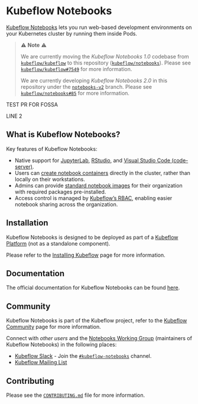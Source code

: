 # Kubeflow Notebooks

[Kubeflow Notebooks](https://www.kubeflow.org/docs/components/notebooks/overview/) lets you run web-based development environments on your Kubernetes cluster by running them inside Pods.

> ⚠️ __Note__ ⚠️
> 
> We are currently moving the _Kubeflow Notebooks 1.0_ codebase from [`kubeflow/kubeflow`](https://github.com/kubeflow/kubeflow) to this repository ([`kubeflow/notebooks`](https://github.com/kubeflow/notebooks)).
> Please see [`kubeflow/kubeflow#7549`](https://github.com/kubeflow/kubeflow/issues/7549) for more information.
> 
> We are currently developing _Kubeflow Notebooks 2.0_ in this repository under the [`notebooks-v2`](https://github.com/kubeflow/notebooks/tree/notebooks-v2) branch.
> Please see [`kubeflow/notebooks#85`](https://github.com/kubeflow/notebooks/issues/85) for more information.

TEST PR FOR FOSSA

LINE 2

## What is Kubeflow Notebooks?

Key features of Kubeflow Notebooks:

- Native support for [JupyterLab](https://github.com/jupyterlab/jupyterlab), [RStudio](https://github.com/rstudio/rstudio), and [Visual Studio Code (code-server)](https://github.com/coder/code-server).
- Users can [create notebook containers](https://www.kubeflow.org/docs/components/notebooks/quickstart-guide/) directly in the cluster, rather than locally on their workstations.
- Admins can provide [standard notebook images](https://www.kubeflow.org/docs/components/notebooks/container-images/) for their organization with required packages pre-installed.
- Access control is managed by [Kubeflow’s RBAC](https://www.kubeflow.org/docs/components/central-dash/profiles/), enabling easier notebook sharing across the organization.

## Installation

Kubeflow Notebooks is designed to be deployed as part of a [Kubeflow Platform](https://www.kubeflow.org/docs/started/introduction/#what-is-kubeflow-platform) (not as a standalone component).

Please refer to the [Installing Kubeflow](https://www.kubeflow.org/docs/started/installing-kubeflow/) page for more information.

## Documentation

The official documentation for Kubeflow Notebooks can be found [here](https://www.kubeflow.org/docs/components/notebooks/).

## Community

Kubeflow Notebooks is part of the Kubeflow project, refer to the [Kubeflow Community](https://www.kubeflow.org/docs/about/community/) page for more information.

Connect with _other users_ and the [Notebooks Working Group](https://github.com/kubeflow/community/tree/master/wg-notebooks) (maintainers of Kubeflow Notebooks) in the following places:

- [Kubeflow Slack](https://www.kubeflow.org/docs/about/community/#kubeflow-slack-channels) - Join the [`#kubeflow-notebooks`](https://cloud-native.slack.com/archives/C073W562HFY) channel.
- [Kubeflow Mailing List](https://groups.google.com/g/kubeflow-discuss)

## Contributing

Please see the [`CONTRIBUTING.md`](CONTRIBUTING.md) file for more information.
